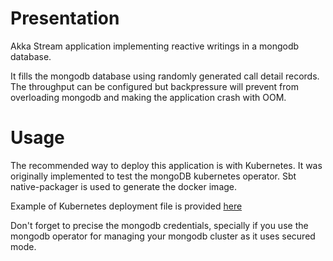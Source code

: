 # Presentation

Akka Stream application implementing reactive writings in a mongodb database.

It fills the mongodb database using randomly generated call detail records. The throughput can be configured but backpressure will prevent from overloading mongodb and making the application crash with OOM.


# Usage

The recommended way to deploy this application is with Kubernetes. It was originally implemented to test the mongoDB kubernetes operator.
Sbt native-packager is used to generate the docker image.

Example of Kubernetes deployment file is provided [here](./deploy/kubernetes/v1.7)

Don't forget to precise the mongodb credentials, specially if you use the mongodb operator for managing your mongodb cluster as it uses secured mode.
